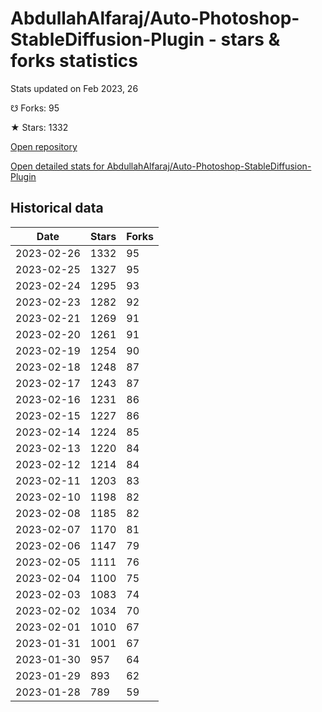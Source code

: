 # AbdullahAlfaraj/Auto-Photoshop-StableDiffusion-Plugin - stars & forks statistics

Stats updated on Feb 2023, 26

☋ Forks: 95

★ Stars: 1332

[Open repository](https://github.com/AbdullahAlfaraj/Auto-Photoshop-StableDiffusion-Plugin)

[Open detailed stats for AbdullahAlfaraj/Auto-Photoshop-StableDiffusion-Plugin](https://reviewgithub.com/rep/AbdullahAlfaraj/Auto-Photoshop-StableDiffusion-Plugin)

## Historical data
| Date | Stars | Forks |
|------|-------|-------|
| 2023-02-26 | 1332 | 95 | 
| 2023-02-25 | 1327 | 95 | 
| 2023-02-24 | 1295 | 93 | 
| 2023-02-23 | 1282 | 92 | 
| 2023-02-21 | 1269 | 91 | 
| 2023-02-20 | 1261 | 91 | 
| 2023-02-19 | 1254 | 90 | 
| 2023-02-18 | 1248 | 87 | 
| 2023-02-17 | 1243 | 87 | 
| 2023-02-16 | 1231 | 86 | 
| 2023-02-15 | 1227 | 86 | 
| 2023-02-14 | 1224 | 85 | 
| 2023-02-13 | 1220 | 84 | 
| 2023-02-12 | 1214 | 84 | 
| 2023-02-11 | 1203 | 83 | 
| 2023-02-10 | 1198 | 82 | 
| 2023-02-08 | 1185 | 82 | 
| 2023-02-07 | 1170 | 81 | 
| 2023-02-06 | 1147 | 79 | 
| 2023-02-05 | 1111 | 76 | 
| 2023-02-04 | 1100 | 75 | 
| 2023-02-03 | 1083 | 74 | 
| 2023-02-02 | 1034 | 70 | 
| 2023-02-01 | 1010 | 67 | 
| 2023-01-31 | 1001 | 67 | 
| 2023-01-30 | 957 | 64 | 
| 2023-01-29 | 893 | 62 | 
| 2023-01-28 | 789 | 59 | 

